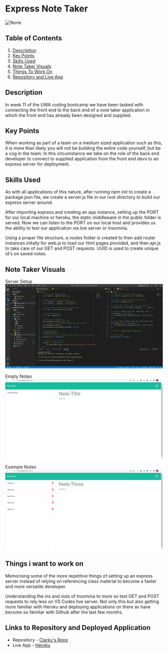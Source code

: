 # Express Note Taker

![None](https://img.shields.io/badge/license-None-blue)
  
## Table of Contents
1. [Description](#description)
2. [Key Points](#key-points)
3. [Skills Used](#skills-used)
4. [Note Taker Visuals](#note-taker-visuals)
5. [Things To Work On](#things-i-want-to-work-on)
6. [Repository and Live App](#links-to-repository-and-deployed-application)
  
## Description

In week 11 of the UWA coding bootcamp we have been tasked with connecting the front end to the back end of a note taker application in which the front end has already been designed and supplied.

## Key Points

When working as part of a team on a medium sized application such as this, it is more than likely you will not be building the entire code yourself, but be a cog in the team. In this circumstance we take on the role of the back end developer to connect to supplied application from the front end devs to an express server for deployment.

## Skills Used

As with all applications of this nature, after running npm init to create a package.json file, we create a server.js file in our root directory to build our express server around.

After importing express and creating an app instance, setting up the PORT for our local machine or heroku, the static middleware in the public folder is served. Now we can listen to the PORT on our local host and provides us the ability to test our application via live server or Insomnia.

Using a proper file structure, a routes folder is created to then add router instances initally for web.js to load our html pages provided, and then api.js to take care of our GET and POST requests. UUID is used to create unique id's on saved notes.

## Note Taker Visuals

Server Setup
![Server Code](./assets/images/server.png)

Empty Notes
![No Notes Taken](./assets/images/no-notes.png)

Example Notes
![Example Notes](./assets/images/notes.png)


## Things i want to work on

Memorising some of the more repetitive things of setting up an express server instead of relying on referencing class material to become a faster and more versatile developer.

Understanding the ins and outs of Insomnia to more so test GET and POST requests to rely less on VS Codes live server. Not only this but also getting more familiar with Heroku and deploying applications on there as have become so familiar with Github after the last few months.

## Links to Repository and Deployed Application

- Repository - [Clarky's Repo](https://github.com/Clarky117/Express-Note-Taker)
- Live App - [Heroku](https://clarkys-express-note-taker.herokuapp.com/)